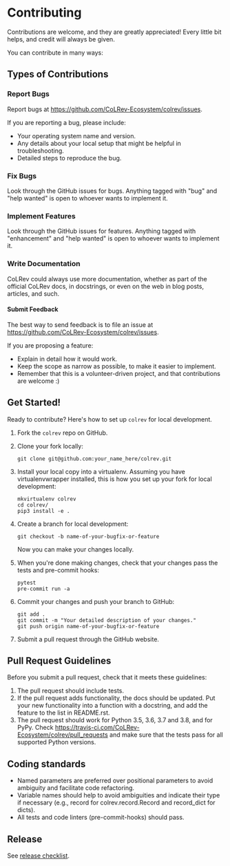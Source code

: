 # Contributing

Contributions are welcome, and they are greatly appreciated! Every little bit
helps, and credit will always be given.

You can contribute in many ways:

## Types of Contributions

### Report Bugs

Report bugs at https://github.com/CoLRev-Ecosystem/colrev/issues.

If you are reporting a bug, please include:

* Your operating system name and version.
* Any details about your local setup that might be helpful in troubleshooting.
* Detailed steps to reproduce the bug.

### Fix Bugs

Look through the GitHub issues for bugs. Anything tagged with "bug" and "help
wanted" is open to whoever wants to implement it.

### Implement Features

Look through the GitHub issues for features. Anything tagged with "enhancement"
and "help wanted" is open to whoever wants to implement it.

### Write Documentation

CoLRev could always use more documentation, whether as part of the
official CoLRev docs, in docstrings, or even on the web in blog posts,
articles, and such.

#### Submit Feedback

The best way to send feedback is to file an issue at https://github.com/CoLRev-Ecosystem/colrev/issues.

If you are proposing a feature:

* Explain in detail how it would work.
* Keep the scope as narrow as possible, to make it easier to implement.
* Remember that this is a volunteer-driven project, and that contributions
  are welcome :)

## Get Started!

Ready to contribute? Here's how to set up `colrev` for local development.

1. Fork the `colrev` repo on GitHub.
2. Clone your fork locally:

    ```
    git clone git@github.com:your_name_here/colrev.git
    ```

3. Install your local copy into a virtualenv. Assuming you have virtualenvwrapper installed, this is how you set up your fork for local development:

    ```
    mkvirtualenv colrev
    cd colrev/
    pip3 install -e .
    ```

4. Create a branch for local development:

    ```
    git checkout -b name-of-your-bugfix-or-feature
    ```

   Now you can make your changes locally.

5. When you're done making changes, check that your changes pass the
   tests and pre-commit hooks:

    ```
    pytest
    pre-commit run -a
    ```

6. Commit your changes and push your branch to GitHub:

    ```
    git add .
    git commit -m "Your detailed description of your changes."
    git push origin name-of-your-bugfix-or-feature
    ```

7. Submit a pull request through the GitHub website.

## Pull Request Guidelines

Before you submit a pull request, check that it meets these guidelines:

1. The pull request should include tests.
2. If the pull request adds functionality, the docs should be updated. Put
   your new functionality into a function with a docstring, and add the
   feature to the list in README.rst.
3. The pull request should work for Python 3.5, 3.6, 3.7 and 3.8, and for PyPy. Check
   https://travis-ci.com/CoLRev-Ecosystem/colrev/pull_requests
   and make sure that the tests pass for all supported Python versions.

## Coding standards

- Named parameters are preferred over positional parameters to avoid ambiguity and facilitate code refactoring.
- Variable names should help to avoid ambiguities and indicate their type if necessary (e.g., record for colrev.record.Record and record_dict for dicts).
- All tests and code linters (pre-commit-hooks) should pass.

## Release

See [release checklist](release-checklist.md).
